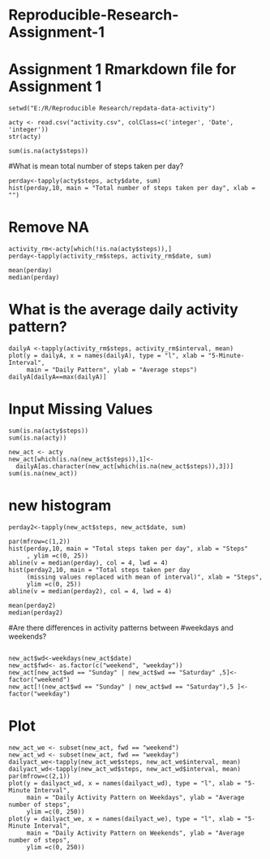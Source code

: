 # Reproducible-Research-Assignment-1
Assignment 1
Rmarkdown file for Assignment 1
===============================
```{r}
setwd("E:/R/Reproducible Research/repdata-data-activity")
```

```{r}
acty <- read.csv("activity.csv", colClass=c('integer', 'Date', 'integer'))
str(acty)

sum(is.na(acty$steps))
```
#What is mean total number of steps taken per day?
```{r}
perday<-tapply(acty$steps, acty$date, sum)
hist(perday,10, main = "Total number of steps taken per day", xlab = "")
```

# Remove NA

```{r}
activity_rm<-acty[which(!is.na(acty$steps)),]
perday<-tapply(activity_rm$steps, activity_rm$date, sum)

mean(perday)
median(perday)
```
# What is the average daily activity pattern?
```{r}
dailyA <-tapply(activity_rm$steps, activity_rm$interval, mean)
plot(y = dailyA, x = names(dailyA), type = "l", xlab = "5-Minute-Interval", 
     main = "Daily Pattern", ylab = "Average steps")
dailyA[dailyA==max(dailyA)]
```

# Input Missing Values

```{r}
sum(is.na(acty$steps))
sum(is.na(acty))

new_act <- acty
new_act[which(is.na(new_act$steps)),1]<-
  dailyA[as.character(new_act[which(is.na(new_act$steps)),3])]
sum(is.na(new_act))
```
# new histogram
```{r}
perday2<-tapply(new_act$steps, new_act$date, sum)

par(mfrow=c(1,2))
hist(perday,10, main = "Total steps taken per day", xlab = "Steps"
     , ylim =c(0, 25))
abline(v = median(perday), col = 4, lwd = 4)
hist(perday2,10, main = "Total steps taken per day  
     (missing values replaced with mean of interval)", xlab = "Steps",
     ylim =c(0, 25))
abline(v = median(perday2), col = 4, lwd = 4)

mean(perday2)
median(perday2)
```

#Are there differences in activity patterns between 
#weekdays and weekends?
```{r}

new_act$wd<-weekdays(new_act$date)
new_act$fwd<- as.factor(c("weekend", "weekday"))
new_act[new_act$wd == "Sunday" | new_act$wd == "Saturday" ,5]<- factor("weekend")
new_act[!(new_act$wd == "Sunday" | new_act$wd == "Saturday"),5 ]<- factor("weekday")

```
# Plot
```{r}
new_act_we <- subset(new_act, fwd == "weekend") 
new_act_wd <- subset(new_act, fwd == "weekday") 
dailyact_we<-tapply(new_act_we$steps, new_act_we$interval, mean)
dailyact_wd<-tapply(new_act_wd$steps, new_act_wd$interval, mean)
par(mfrow=c(2,1))
plot(y = dailyact_wd, x = names(dailyact_wd), type = "l", xlab = "5-Minute Interval", 
     main = "Daily Activity Pattern on Weekdays", ylab = "Average number of steps", 
     ylim =c(0, 250))
plot(y = dailyact_we, x = names(dailyact_we), type = "l", xlab = "5-Minute Interval", 
     main = "Daily Activity Pattern on Weekends", ylab = "Average number of steps", 
     ylim =c(0, 250))
```
